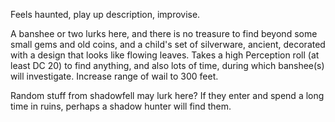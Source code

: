 Feels haunted, play up description, improvise.
 
A banshee or two lurks here, and there is no treasure to find beyond some small gems and old coins, and a child's set of silverware, ancient, decorated with a design that looks like flowing leaves. Takes a high Perception roll (at least DC 20) to find anything, and also lots of time, during which banshee(s) will investigate. Increase range of wail to 300 feet.
 
Random stuff from shadowfell may lurk here? If they enter and spend a long time in ruins, perhaps a shadow hunter will find them.